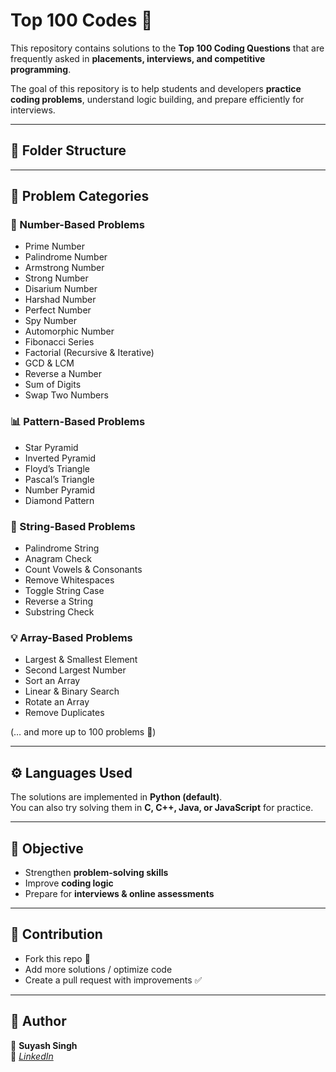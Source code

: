 # Top 100 Codes 🚀

This repository contains solutions to the **Top 100 Coding Questions** that are frequently asked in **placements, interviews, and competitive programming**.

The goal of this repository is to help students and developers **practice coding problems**, understand logic building, and prepare efficiently for interviews.

---

## 📂 Folder Structure

---

## 📝 Problem Categories

### 🔢 Number-Based Problems
- Prime Number
- Palindrome Number
- Armstrong Number
- Strong Number
- Disarium Number
- Harshad Number
- Perfect Number
- Spy Number
- Automorphic Number
- Fibonacci Series
- Factorial (Recursive & Iterative)
- GCD & LCM
- Reverse a Number
- Sum of Digits
- Swap Two Numbers

### 📊 Pattern-Based Problems
- Star Pyramid
- Inverted Pyramid
- Floyd’s Triangle
- Pascal’s Triangle
- Number Pyramid
- Diamond Pattern

### 🧵 String-Based Problems
- Palindrome String
- Anagram Check
- Count Vowels & Consonants
- Remove Whitespaces
- Toggle String Case
- Reverse a String
- Substring Check

### 💡 Array-Based Problems
- Largest & Smallest Element
- Second Largest Number
- Sort an Array
- Linear & Binary Search
- Rotate an Array
- Remove Duplicates

(… and more up to 100 problems 🎯)

---

## ⚙️ Languages Used
The solutions are implemented in **Python (default)**.  
You can also try solving them in **C, C++, Java, or JavaScript** for practice.

---

## 🎯 Objective
- Strengthen **problem-solving skills**
- Improve **coding logic**
- Prepare for **interviews & online assessments**

---

## 🤝 Contribution
- Fork this repo 🍴
- Add more solutions / optimize code
- Create a pull request with improvements ✅

---

## 📌 Author
👤 **Suyash Singh**  
📧 *[LinkedIn ](https://www.linkedin.com/in/suyxcode/)*  
